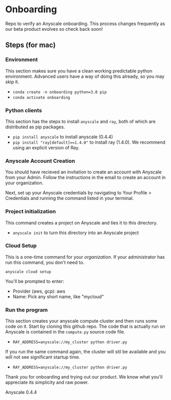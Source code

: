 # Onboarding

Repo to verify an Anyscale onboarding.  This process changes frequently as our beta product evolves so check back soon!

## Steps (for mac)

### Environment

This section makes sure you have a clean working predictable python environment.  Advanced users have a way of doing this already, so you may skip it.

* `conda create -n onboarding python=3.8 pip`
* `conda activate onboarding`

### Python clients

This section has the steps to install `anyscale` and `ray`, both of which are distributed as pip packages.

* `pip install anyscale` to install anyscale (0.4.4)
* `pip install "ray[default]==1.4.0"` to install ray (1.4.0).  We recommend using an explicit version of Ray.

### Anyscale Account Creation

You should have recieved an invitation to create an account with Anyscale from your Admin. Follow the instructions in the email to create an account in your organization.

Next, set up your Anyscale credentials by navigating to Your Profile > Credentials and running the command listed in your terminal.

### Project initialization

This command creates a project on Anyscale and ties it to this directory.

* `anyscale init` to turn this directory into an Anyscale project
 
### Cloud Setup

This is a one-time command for your *organization*.  If your administrator has run this command, you don't need to.

`anyscale cloud setup`

You'll be prompted to enter:

  * Provider (aws, gcp): aws
  * Name: Pick any short name, like "mycloud"

### Run the program

This section creates your anyscale compute cluster and then runs some code on it. Start by cloning this github repo.
The code that is actually run on Anyscale is contained in the `compute.py` source code file.

* `RAY_ADDRESS=anyscale://my_cluster python driver.py` 

If you run the same command again, the cluster will stil be available and you will not
see significant startup time.
 
* `RAY_ADDRESS=anyscale://my_cluster python driver.py` 

Thank you for onboarding and trying out our product.  We know what you'll appreciate its simplicity
and raw power.


Anyscale 0.4.4
